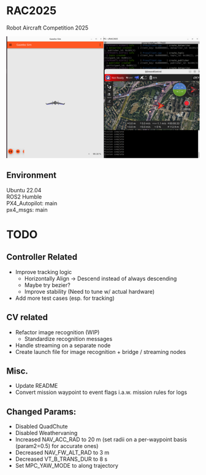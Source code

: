 # RAC2025
Robot Aircraft Competition 2025

![PX4 SITL](assets/3.png)

## Environment
Ubuntu 22.04 \
ROS2 Humble \
PX4_Autopilot: main \
px4_msgs: main

# TODO
## Controller Related
- Improve tracking logic
    - Horizontally Align -> Descend instead of always descending
    - Maybe try bezier? 
    - Improve stability (Need to tune w/ actual hardware)
- Add more test cases (esp. for tracking)

## CV related
- Refactor image recognition (WIP)
    - Standardize recognition messages
- Handle streaming on a separate node
- Create launch file for image recognition + bridge / streaming nodes

## Misc.
- Update README
- Convert mission waypoint to event flags i.a.w. mission rules for logs

## Changed Params:

- Disabled QuadChute
- Disabled Weathervaning
- Increased NAV_ACC_RAD to 20 m (set radii on a per-waypoint basis (param2=0.5) for accurate ones)
- Decreased NAV_FW_ALT_RAD to 3 m
- Decreased VT_B_TRANS_DUR to 8 s
- Set MPC_YAW_MODE to along trajectory
